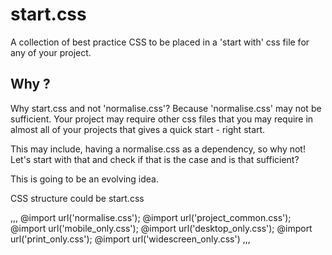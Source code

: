 start.css
=========

A collection of best practice CSS to be placed in a 'start with' css file for any of your project.

Why ?
-------
Why start.css and not 'normalise.css'? Because 'normalise.css' may not be sufficient. Your project may require other css files that you may require in almost all of your projects that gives a quick start - right start. 

This may include, having a normalise.css as a dependency, so why not! Let's start with that and check if that is the case and is that sufficient?

This is going to be an evolving idea.

CSS structure could be 
start.css

,,, 
 @import url('normalise.css');
 @import url('project_common.css');
 @import url('mobile_only.css');
 @import url('desktop_only.css');
 @import url('print_only.css');
 @import url('widescreen_only.css')
,,,
 
 
 
 
